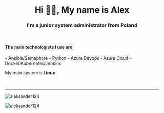 <h1 align="center">Hi 👋🏼, My name is Alex</h1>
<h3 align="center">I'm a junior system administrator from Poland</h3>

<br/>

<h4>The main technologists I use are:</h4>
- Ansible/Semaphore
- Python
- Azure Devops
- Azure Cloud 
- Docker/Kubernetes/Jenkins

My main system is **Linux**

<br/>


---
<p><img align="left" src="https://github-readme-stats.vercel.app/api/top-langs?username=aleksander124&show_icons=true&locale=en&layout=compact" alt="aleksander124" /></p><br/>

<p><img align="center" src="https://github-readme-stats.vercel.app/api?username=aleksander124&show_icons=true&locale=en" alt="aleksander124" /></p>
